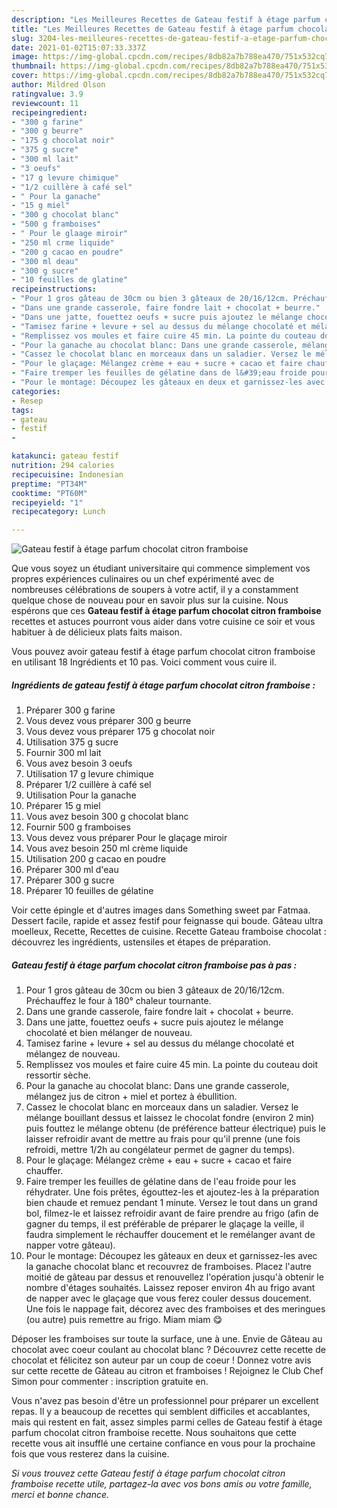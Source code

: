 ```yaml
---
description: "Les Meilleures Recettes de Gateau festif à étage parfum chocolat citron framboise"
title: "Les Meilleures Recettes de Gateau festif à étage parfum chocolat citron framboise"
slug: 3204-les-meilleures-recettes-de-gateau-festif-a-etage-parfum-chocolat-citron-framboise
date: 2021-01-02T15:07:33.337Z
image: https://img-global.cpcdn.com/recipes/8db82a7b788ea470/751x532cq70/gateau-festif-a-etage-parfum-chocolat-citron-framboise-photo-principale-de-la-recette.jpg
thumbnail: https://img-global.cpcdn.com/recipes/8db82a7b788ea470/751x532cq70/gateau-festif-a-etage-parfum-chocolat-citron-framboise-photo-principale-de-la-recette.jpg
cover: https://img-global.cpcdn.com/recipes/8db82a7b788ea470/751x532cq70/gateau-festif-a-etage-parfum-chocolat-citron-framboise-photo-principale-de-la-recette.jpg
author: Mildred Olson
ratingvalue: 3.9
reviewcount: 11
recipeingredient:
- "300 g farine"
- "300 g beurre"
- "175 g chocolat noir"
- "375 g sucre"
- "300 ml lait"
- "3 oeufs"
- "17 g levure chimique"
- "1/2 cuillère à café sel"
- " Pour la ganache"
- "15 g miel"
- "300 g chocolat blanc"
- "500 g framboises"
- " Pour le glaage miroir"
- "250 ml crme liquide"
- "200 g cacao en poudre"
- "300 ml deau"
- "300 g sucre"
- "10 feuilles de glatine"
recipeinstructions:
- "Pour 1 gros gâteau de 30cm ou bien 3 gâteaux de 20/16/12cm. Préchauffez le four à 180° chaleur tournante."
- "Dans une grande casserole, faire fondre lait + chocolat + beurre."
- "Dans une jatte, fouettez oeufs + sucre puis ajoutez le mélange chocolaté et bien mélanger de nouveau."
- "Tamisez farine + levure + sel au dessus du mélange chocolaté et mélangez de nouveau."
- "Remplissez vos moules et faire cuire 45 min. La pointe du couteau doit ressortir sèche."
- "Pour la ganache au chocolat blanc: Dans une grande casserole, mélangez jus de citron + miel et portez à ébullition."
- "Cassez le chocolat blanc en morceaux dans un saladier. Versez le mélange bouillant dessus et laissez le chocolat fondre (environ 2 min) puis fouttez le mélange obtenu (de préférence batteur électrique) puis le laisser refroidir avant de mettre au frais pour qu&#39;il prenne (une fois refroidi, mettre 1/2h au congélateur permet de gagner du temps)."
- "Pour le glaçage: Mélangez crème + eau + sucre + cacao et faire chauffer."
- "Faire tremper les feuilles de gélatine dans de l&#39;eau froide pour les réhydrater. Une fois prêtes, égouttez-les et ajoutez-les à la préparation bien chaude et remuez pendant 1 minute. Versez le tout dans un grand bol, filmez-le et laissez refroidir avant de faire prendre au frigo (afin de gagner du temps, il est préférable de préparer le glaçage la veille, il faudra simplement le réchauffer doucement et le remélanger avant de napper votre gâteau)."
- "Pour le montage: Découpez les gâteaux en deux et garnissez-les avec la ganache chocolat blanc et recouvrez de framboises. Placez l&#39;autre moitié de gâteau par dessus et renouvellez l&#39;opération jusqu&#39;à obtenir le nombre d&#39;étages souhaités. Laissez reposer environ 4h au frigo avant de napper avec le glaçage que vous ferez couler dessus doucement. Une fois le nappage fait, décorez avec des framboises et des meringues (ou autre) puis remettre au frigo. Miam miam 😋"
categories:
- Resep
tags:
- gateau
- festif
- 

katakunci: gateau festif  
nutrition: 294 calories
recipecuisine: Indonesian
preptime: "PT34M"
cooktime: "PT60M"
recipeyield: "1"
recipecategory: Lunch

---
```



![Gateau festif à étage parfum chocolat citron framboise](https://img-global.cpcdn.com/recipes/8db82a7b788ea470/751x532cq70/gateau-festif-a-etage-parfum-chocolat-citron-framboise-photo-principale-de-la-recette.jpg)

Que vous soyez un étudiant universitaire qui commence simplement vos propres expériences culinaires ou un chef expérimenté avec de nombreuses célébrations de soupers à votre actif, il y a constamment quelque chose de nouveau pour en savoir plus sur la cuisine. Nous espérons que ces <strong> Gateau festif à étage parfum chocolat citron framboise </strong> recettes et astuces pourront vous aider dans votre cuisine ce soir et vous habituer à de délicieux plats faits maison.

<!--inarticleads1-->

Vous pouvez avoir gateau festif à étage parfum chocolat citron framboise en utilisant 18 Ingrédients et 10 pas. Voici comment vous cuire il.

##### Ingrédients de gateau festif à étage parfum chocolat citron framboise :

1. Préparer 300 g farine
1. Vous devez vous préparer 300 g beurre
1. Vous devez vous préparer 175 g chocolat noir
1. Utilisation 375 g sucre
1. Fournir 300 ml lait
1. Vous avez besoin 3 oeufs
1. Utilisation 17 g levure chimique
1. Préparer 1/2 cuillère à café sel
1. Utilisation  Pour la ganache
1. Préparer 15 g miel
1. Vous avez besoin 300 g chocolat blanc
1. Fournir 500 g framboises
1. Vous devez vous préparer  Pour le glaçage miroir
1. Vous avez besoin 250 ml crème liquide
1. Utilisation 200 g cacao en poudre
1. Préparer 300 ml d&#39;eau
1. Préparer 300 g sucre
1. Préparer 10 feuilles de gélatine


Voir cette épingle et d&#39;autres images dans Something sweet par Fatmaa. Dessert facile, rapide et assez festif pour feignasse qui boude. Gâteau ultra moelleux, Recette, Recettes de cuisine. Recette Gateau framboise chocolat : découvrez les ingrédients, ustensiles et étapes de préparation. 

<!--inarticleads2-->

##### Gateau festif à étage parfum chocolat citron framboise pas à pas :

1. Pour 1 gros gâteau de 30cm ou bien 3 gâteaux de 20/16/12cm. Préchauffez le four à 180° chaleur tournante.
1. Dans une grande casserole, faire fondre lait + chocolat + beurre.
1. Dans une jatte, fouettez oeufs + sucre puis ajoutez le mélange chocolaté et bien mélanger de nouveau.
1. Tamisez farine + levure + sel au dessus du mélange chocolaté et mélangez de nouveau.
1. Remplissez vos moules et faire cuire 45 min. La pointe du couteau doit ressortir sèche.
1. Pour la ganache au chocolat blanc: Dans une grande casserole, mélangez jus de citron + miel et portez à ébullition.
1. Cassez le chocolat blanc en morceaux dans un saladier. Versez le mélange bouillant dessus et laissez le chocolat fondre (environ 2 min) puis fouttez le mélange obtenu (de préférence batteur électrique) puis le laisser refroidir avant de mettre au frais pour qu&#39;il prenne (une fois refroidi, mettre 1/2h au congélateur permet de gagner du temps).
1. Pour le glaçage: Mélangez crème + eau + sucre + cacao et faire chauffer.
1. Faire tremper les feuilles de gélatine dans de l&#39;eau froide pour les réhydrater. Une fois prêtes, égouttez-les et ajoutez-les à la préparation bien chaude et remuez pendant 1 minute. Versez le tout dans un grand bol, filmez-le et laissez refroidir avant de faire prendre au frigo (afin de gagner du temps, il est préférable de préparer le glaçage la veille, il faudra simplement le réchauffer doucement et le remélanger avant de napper votre gâteau).
1. Pour le montage: Découpez les gâteaux en deux et garnissez-les avec la ganache chocolat blanc et recouvrez de framboises. Placez l&#39;autre moitié de gâteau par dessus et renouvellez l&#39;opération jusqu&#39;à obtenir le nombre d&#39;étages souhaités. Laissez reposer environ 4h au frigo avant de napper avec le glaçage que vous ferez couler dessus doucement. Une fois le nappage fait, décorez avec des framboises et des meringues (ou autre) puis remettre au frigo. Miam miam 😋


Déposer les framboises sur toute la surface, une à une. Envie de Gâteau au chocolat avec coeur coulant au chocolat blanc ? Découvrez cette recette de chocolat et félicitez son auteur par un coup de coeur ! Donnez votre avis sur cette recette de Gâteau au citron et framboises ! Rejoignez le Club Chef Simon pour commenter : inscription gratuite en. 

<!--inarticleads1-->

<p>
Vous n'avez pas besoin d'être un professionnel pour préparer un excellent repas. Il y a beaucoup de recettes qui semblent difficiles et accablantes, mais qui restent en fait, assez simples parmi celles de Gateau festif à étage parfum chocolat citron framboise recette. Nous souhaitons que cette recette vous ait insufflé une certaine confiance en vous pour la prochaine fois que vous resterez dans la cuisine.
</p>

<p>
<i>Si vous trouvez cette Gateau festif à étage parfum chocolat citron framboise recette utile, partagez-la avec vos bons amis ou votre famille, merci et bonne chance.</i>
</p>
